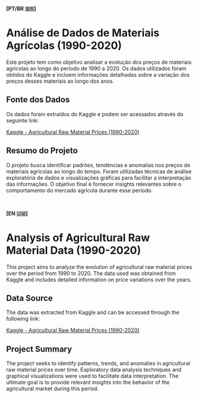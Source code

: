 **[PT/BR 🇧🇷]** <BR>
 <h1> Análise de Dados de Materiais Agrícolas (1990-2020) </h1>
        <p>Este projeto tem como objetivo analisar a evolução dos preços de materiais agrícolas ao longo do período de 1990 a 2020. Os dados utilizados foram obtidos do Kaggle e incluem informações detalhadas sobre a variação dos preços desses materiais ao longo dos anos.</p>
        
  <h2>Fonte dos Dados</h2>
        <p>Os dados foram extraídos do Kaggle e podem ser acessados através do seguinte link:</p>
        <p><a href="https://www.kaggle.com/datasets/kianwee/agricultural-raw-material-prices-19902020" target="_blank">Kaggle - Agricultural Raw Material Prices (1990-2020)</a></p>
        
  <h2>Resumo do Projeto</h2>
        <p>O projeto busca identificar padrões, tendências e anomalias nos preços de materiais agrícolas ao longo do tempo. Foram utilizadas técnicas de análise exploratória de dados e visualizações gráficas para facilitar a interpretação das informações. O objetivo final é fornecer insights relevantes sobre o comportamento do mercado agrícola durante esse período.</p>
    
<br>

**[EN 🇺🇲]** <BR>
  <h1>Analysis of Agricultural Raw Material Data (1990-2020)</h1>
        <p>This project aims to analyze the evolution of agricultural raw material prices over the period from 1990 to 2020. The data used was obtained from Kaggle and includes detailed information on price variations over the years.</p>
        
   <h2>Data Source</h2>
        <p>The data was extracted from Kaggle and can be accessed through the following link:</p>
        <p><a href="https://www.kaggle.com/datasets/kianwee/agricultural-raw-material-prices-19902020" target="_blank">Kaggle - Agricultural Raw Material Prices (1990-2020)</a></p>
        
  <h2>Project Summary</h2>
        <p>The project seeks to identify patterns, trends, and anomalies in agricultural raw material prices over time. Exploratory data analysis techniques and graphical visualizations were used to facilitate data interpretation. The ultimate goal is to provide relevant insights into the behavior of the agricultural market during this period.</p>
    
